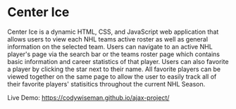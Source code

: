 # Center Ice

Center Ice is a dynamic HTML, CSS, and JavaScript web application that allows users to view each NHL teams active roster as well as general information on the 
selected team. Users can navigate to an active NHL player's page via the search bar or the teams roster page which contains basic information and career statistics
of that player. Users can also favorite a player by clicking the star next to their name. All favorite players can be viewed together on the same page to allow the
user to easily track all of their favorite players' statisitics throughout the current NHL Season. 

Live Demo: https://codywiseman.github.io/ajax-project/
